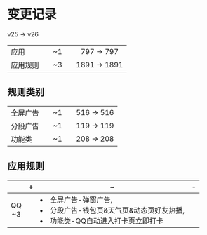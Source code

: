 # 变更记录

v25 -> v26

||||||
|-|:-:|:-:|:-:|:-:|
|应用||~1||797 -> 797|
|应用规则||~3||1891 -> 1891|

## 规则类别

||||||
|-|:-:|:-:|:-:|:-:|
|全屏广告||~1||516 -> 516|
|分段广告||~1||119 -> 119|
|功能类||~1||208 -> 208|

## 应用规则

||+|~|-|
|:-:|-|-|-|
|QQ<br>~3||<li>全屏广告-弹窗广告,<li>分段广告-钱包页&天气页&动态页好友热播,<li>功能类-QQ自动进入打卡页立即打卡||
